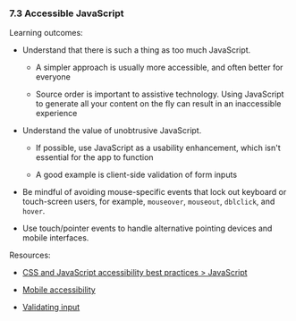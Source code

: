 ### 7.3 Accessible JavaScript

Learning outcomes:

- Understand that there is such a thing as too much JavaScript.

  - A simpler approach is usually more accessible, and often better for everyone

  - Source order is important to assistive technology. Using JavaScript to generate all your content on the fly can result in an inaccessible experience

- Understand the value of unobtrusive JavaScript.

  - If possible, use JavaScript as a usability enhancement, which isn't essential for the app to function

  - A good example is client-side validation of form inputs

- Be mindful of avoiding mouse-specific events that lock out keyboard or touch-screen users, for example, `mouseover`, `mouseout`, `dblclick`, and `hover`.

- Use touch/pointer events to handle alternative pointing devices and mobile interfaces.

Resources:

- [CSS and JavaScript accessibility best practices > JavaScript](https://developer.mozilla.org/docs/Learn/Accessibility/CSS_and_JavaScript#javascript)

- [Mobile accessibility](https://developer.mozilla.org/docs/Learn/Accessibility/Mobile)

- [Validating input](https://www.w3.org/WAI/tutorials/forms/validation/)
